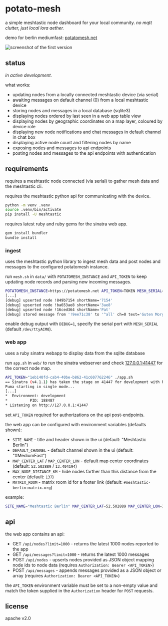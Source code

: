 # potato-mesh

a simple meshtastic node dashboard for your local community. _no mqtt clutter, just local lora aether._

demo for berlin mediumfast: [potatomesh.net](https://potatomesh.net)

![screenshot of the first version](./scrot-0.1.png)

## status

_in active development._

what works:

* updating nodes from a locally connected meshtastic device (via serial)
* awaiting messages on default channel (0) from a local meshtastic device
* storing nodes and messages in a local database (sqlite3)
* displaying nodes ordered by last seen in a web app table view
* displaying nodes by geographic coordinates on a map layer, coloured by device role
* displaying new node notifications and chat messages in default channel in chat box
* displaying active node count and filtering nodes by name
* exposing nodes and messages to api endpoints
* posting nodes and messages to the api endpoints with authentication
 
## requirements

requires a meshtastic node connected (via serial) to gather mesh data and the meshtastic cli.

requires the meshtastic python api for communicating with the device.

```bash
python -m venv .venv
source .venv/bin/activate
pip install -U meshtastic
```

requires latest ruby and ruby gems for the sinatra web app.

```bash
gem install bundler
bundle install
```

### ingest

uses the meshtastic python library to ingest mesh data and post nodes and messages
to the configured potatomesh instance.

run `mesh.sh` in `data/` with `POTATOMESH_INSTANCE` and `API_TOKEN` to keep updating
node records and parsing new incoming messages.

```bash
POTATOMESH_INSTANCE=https://potatomesh.net API_TOKEN=TOKEN MESH_SERIAL=/dev/ttyACM0 DEBUG=1 ./mesh.sh
[...]
[debug] upserted node !849b7154 shortName='7154'
[debug] upserted node !ba653ae8 shortName='3ae8'
[debug] upserted node !16ced364 shortName='Pat'
[debug] stored message from '!9ee71c38' to '^all' ch=0 text='Guten Morgen!'
```

enable debug output with `DEBUG=1`, specify the serial port with `MESH_SERIAL`
(default `/dev/ttyACM0`).

### web app

uses a ruby sinatra webapp to display data from the sqlite database

run `app.sh` in `web/` to run the sinatra webserver and check
[127.0.0.1:41447](http://127.0.0.1:41447/) for the correct node map.

```bash
API_TOKEN="1eb140fd-cab4-40be-b862-41c607762246" ./app.sh
== Sinatra (v4.1.1) has taken the stage on 41447 for development with backup from Puma
Puma starting in single mode...
[...]
*  Environment: development
*          PID: 188487
* Listening on http://127.0.0.1:41447
```

set `API_TOKEN` required for authorizations on the api post-endpoints.

the web app can be configured with environment variables (defaults shown):

* `SITE_NAME` - title and header shown in the ui (default: "Meshtastic Berlin")
* `DEFAULT_CHANNEL` - default channel shown in the ui (default: "#MediumFast")
* `MAP_CENTER_LAT` / `MAP_CENTER_LON` - default map center coordinates (default: `52.502889` / `13.404194`)
* `MAX_NODE_DISTANCE_KM` - hide nodes farther than this distance from the center (default: `137`)
* `MATRIX_ROOM` - matrix room id for a footer link (default: `#meshtastic-berlin:matrix.org`)

example:

```bash
SITE_NAME="Meshtastic Berlin" MAP_CENTER_LAT=52.502889 MAP_CENTER_LON=13.404194 MAX_NODE_DISTANCE_KM=137 MATRIX_ROOM="#meshtastic-berlin:matrix.org" ./app.sh
```

## api

the web app contains an api:

* GET `/api/nodes?limit=1000` - returns the latest 1000 nodes reported to the app
* GET `/api/messages?limit=1000` - returns the latest 1000 messages
* POST `/api/nodes` - upserts nodes provided as JSON object mapping node ids to node data (requires `Authorization: Bearer <API_TOKEN>`)
* POST `/api/messages` - appends messages provided as a JSON object or array (requires `Authorization: Bearer <API_TOKEN>`)

the `API_TOKEN` environment variable must be set to a non-empty value and match the token supplied in the `Authorization` header for `POST` requests.

## license

apache v2.0
